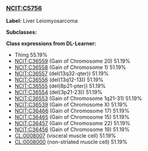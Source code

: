 
### [NCIT:C5756](http://purl.obolibrary.org/obo/NCIT_C5756)
**Label:** Liver Leiomyosarcoma

**Subclasses:** 

**Class expressions from DL-Learner:**

- Thing 55.19%
- [NCIT:C36559](http://purl.obolibrary.org/obo/NCIT_C36559) (Gain of Chromosome 20) 51.19%
- [NCIT:C36558](http://purl.obolibrary.org/obo/NCIT_C36558) (Gain of Chromosome 1) 51.19%
- [NCIT:C36557](http://purl.obolibrary.org/obo/NCIT_C36557) (del(13q32-qter)) 51.19%
- [NCIT:C36556](http://purl.obolibrary.org/obo/NCIT_C36556) (del(13q12-13)) 51.19%
- [NCIT:C36555](http://purl.obolibrary.org/obo/NCIT_C36555) (del(8p21-pter)) 51.19%
- [NCIT:C36554](http://purl.obolibrary.org/obo/NCIT_C36554) (del(3p21-23)) 51.19%
- [NCIT:C36553](http://purl.obolibrary.org/obo/NCIT_C36553) (Gain of Chromosome 1q21-31) 51.19%
- [NCIT:C36539](http://purl.obolibrary.org/obo/NCIT_C36539) (Gain of Chromosome X) 51.19%
- [NCIT:C36466](http://purl.obolibrary.org/obo/NCIT_C36466) (Gain of Chromosome 17) 51.19%
- [NCIT:C36465](http://purl.obolibrary.org/obo/NCIT_C36465) (Gain of Chromosome 15) 51.19%
- [NCIT:C36457](http://purl.obolibrary.org/obo/NCIT_C36457) (Gain of Chromosome 22) 51.19%
- [NCIT:C36456](http://purl.obolibrary.org/obo/NCIT_C36456) (Gain of Chromosome 19) 51.19%
- [CL:0008007](http://purl.obolibrary.org/obo/CL_0008007) (visceral muscle cell) 51.19%
- [CL:0008000](http://purl.obolibrary.org/obo/CL_0008000) (non-striated muscle cell) 51.19%


